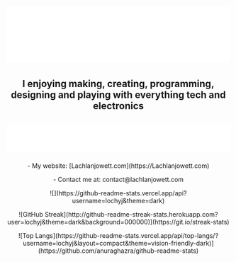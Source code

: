 # ![](./Header.svg)

## <p align=center>**I enjoying making, creating, programming, designing and playing with everything tech and electronics**</p>

## ![](./Links.svg)
<p align=center>- My website: [Lachlanjowett.com](https://Lachlanjowett.com)</p>
<p align=center>- Contact me at: contact@lachlanjowett.com</p>

<p align=center>![](https://github-readme-stats.vercel.app/api?username=lochyj&theme=dark)</p>
<p align=center>![GitHub Streak](http://github-readme-streak-stats.herokuapp.com?user=lochyj&theme=dark&background=000000)](https://git.io/streak-stats)</p>
<p align=center>![Top Langs](https://github-readme-stats.vercel.app/api/top-langs/?username=lochyj&layout=compact&theme=vision-friendly-dark)](https://github.com/anuraghazra/github-readme-stats)</p>

